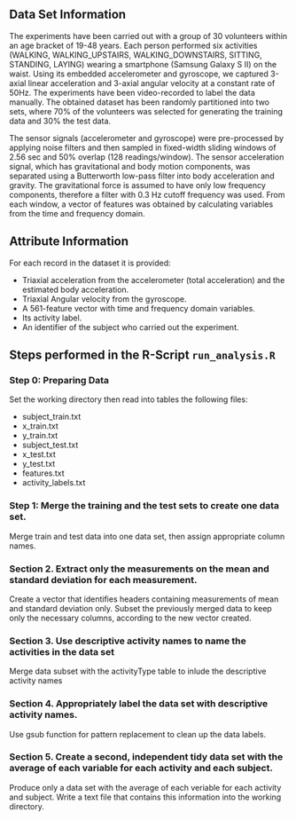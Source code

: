 ## Data Set Information
The experiments have been carried out with a group of 30 volunteers within an age bracket of 19-48 years. Each person performed six activities (WALKING, WALKING_UPSTAIRS, WALKING_DOWNSTAIRS, SITTING, STANDING, LAYING) wearing a smartphone (Samsung Galaxy S II) on the waist. Using its embedded accelerometer and gyroscope, we captured 3-axial linear acceleration and 3-axial angular velocity at a constant rate of 50Hz. The experiments have been video-recorded to label the data manually. The obtained dataset has been randomly partitioned into two sets, where 70% of the volunteers was selected for generating the training data and 30% the test data. 

The sensor signals (accelerometer and gyroscope) were pre-processed by applying noise filters and then sampled in fixed-width sliding windows of 2.56 sec and 50% overlap (128 readings/window). The sensor acceleration signal, which has gravitational and body motion components, was separated using a Butterworth low-pass filter into body acceleration and gravity. The gravitational force is assumed to have only low frequency components, therefore a filter with 0.3 Hz cutoff frequency was used. From each window, a vector of features was obtained by calculating variables from the time and frequency domain.

## Attribute Information
For each record in the dataset it is provided: 
- Triaxial acceleration from the accelerometer (total acceleration) and the estimated body acceleration. 
- Triaxial Angular velocity from the gyroscope. 
- A 561-feature vector with time and frequency domain variables. 
- Its activity label. 
- An identifier of the subject who carried out the experiment.

## Steps performed in the R-Script `run_analysis.R`

### Step 0: Preparing Data
Set the working directory then read into tables the following files:
- subject_train.txt
- x_train.txt
- y_train.txt
- subject_test.txt
- x_test.txt
- y_test.txt
- features.txt
- activity_labels.txt

### Step 1: Merge the training and the test sets to create one data set.
Merge train and test data into one data set, then assign appropriate column names.

### Section 2. Extract only the measurements on the mean and standard deviation for each measurement. 
Create a vector that identifies headers containing measurements of mean and standard deviation only.
Subset the previously merged data to keep only the necessary columns, according to the new vector created.

### Section 3. Use descriptive activity names to name the activities in the data set
Merge data subset with the activityType table to inlude the descriptive activity names

### Section 4. Appropriately label the data set with descriptive activity names.
Use gsub function for pattern replacement to clean up the data labels.

### Section 5. Create a second, independent tidy data set with the average of each variable for each activity and each subject. 
Produce only a data set with the average of each veriable for each activity and subject.
Write a text file that contains this information into the working directory.

